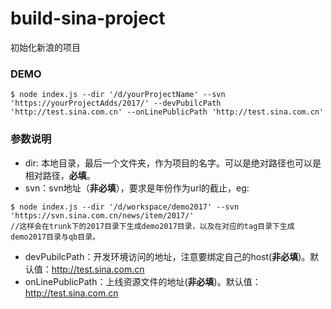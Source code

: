 # build-sina-project
初始化新浪的项目
### DEMO ###
 ```
 $ node index.js --dir '/d/yourProjectName' --svn 'https://yourProjectAdds/2017/' --devPubilcPath 'http://test.sina.com.cn' --onLinePublicPath 'http://test.sina.com.cn'
 ```
### 参数说明 ###
* dir: 本地目录，最后一个文件夹，作为项目的名字。可以是绝对路径也可以是相对路径，**必填**。
* svn：svn地址（**非必填**），要求是年份作为url的截止，eg:

```
$ node index.js --dir '/d/workspace/demo2017' --svn 'https://svn.sina.com.cn/news/item/2017/'
//这样会在trunk下的2017目录下生成demo2017目录，以及在对应的tag目录下生成demo2017目录与qb目录。
```

* devPubilcPath：开发环境访问的地址，注意要绑定自己的host(**非必填**)。默认值：http://test.sina.com.cn
* onLinePublicPath：上线资源文件的地址(**非必填**)。默认值：http://test.sina.com.cn
